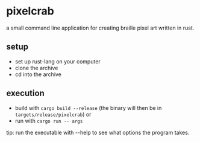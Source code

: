 # pixelcrab
a small command line application for creating braille pixel art written in rust.


## setup
- set up rust-lang on your computer
- clone the archive
- cd into the archive

## execution
- build with `cargo build --release` (the binary will then be in `targets/release/pixelcrab`)
or
- run with `cargo run -- args`

tip: run the executable with --help to see what options the program takes.
